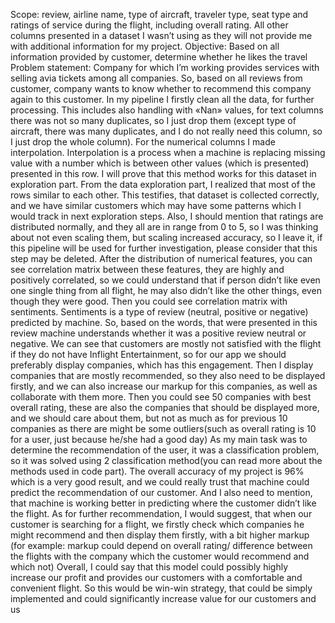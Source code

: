 Scope: review, airline name, type of aircraft, traveler type, seat type and ratings of service during the flight, including overall rating. All other columns presented in a dataset I wasn’t using as they will not provide me with additional information for my project.
Objective: Based on all information provided by customer, determine whether he likes the travel
Problem statement: Company for which I’m working provides services with selling avia tickets among all companies. So, based on all reviews from customer, company wants to know whether to recommend this company again to this customer.
In my pipeline I firstly clean all the data, for further processing. This includes also handling with «Nan» values, for text columns there was not so many duplicates, so I just drop them (except type of aircraft, there was many duplicates, and I do not really need this column, so I just drop the whole column). For the numerical columns I made interpolation. Interpolation is a process when a machine is replacing missing value with a number which is between other values (which is presented) presented in this row. I will prove that this method works for this dataset in exploration part.
From the data exploration part, I realized that most of the rows similar to each other. This testifies, that dataset is collected correctly, and we have similar customers which may have some patterns which I would track in next exploration steps. Also, I should mention that ratings are distributed normally, and they all are in range from 0 to 5, so I was thinking about not even scaling them, but scaling increased accuracy, so I leave it, if this pipeline will be used for further investigation, please consider that this step may be deleted.
After the distribution of numerical features, you can see correlation matrix between these features, they are highly and positively correlated, so we could understand that if person didn’t like even one single thing from all flight, he may also didn’t like the other things, even though they were good.
Then you could see correlation matrix with sentiments. Sentiments is a type of review (neutral, positive or negative) predicted by machine. So, based on the words, that were presented in this review machine understands whether it was a positive review neutral or negative. We can see that customers are mostly not satisfied with the flight if they do not have Inflight Entertainment, so for our app we should preferably display companies, which has this engagement.
Then I display companies that are mostly recommended, so they also need to be displayed firstly, and we can also increase our markup for this companies, as well as collaborate with them more.
Then 	you could see 50 companies with best overall rating, these are also the companies that should be displayed more, and we should care about them, but not as much as for previous 10 companies as there are might be some outliers(such as overall rating is 10 for a user, just because he/she had a good day)
As my main task was to determine the recommendation of the user, it was a classification problem, so it was solved using 2 classification method(you can read more about the methods used in code part). 
The overall accuracy of my project is 96% which is a very good result, and we could really trust that machine could predict the recommendation of our customer. And I also need to mention, that machine is working better in predicting where the customer didn’t like the flight.
As for further recommendation, I would suggest, that when our customer is searching for a flight, we firstly check which companies he might recommend and then display them firstly, with a bit higher markup (for example: markup could depend on overall rating/ difference between the flights with the company which the customer would recommend and which not)
Overall, I could say that this model could possibly highly increase our profit and provides our customers with a comfortable and convenient flight. So this would be win-win strategy, that could be simply implemented and could significantly increase value for our customers and us
